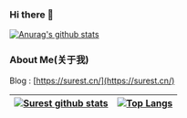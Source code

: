 ### Hi there 👋

[![Anurag's github stats](https://github-readme-stats.vercel.app/api?username=surest-sky)](https://github.com/anuraghazra/github-readme-stats)


### About Me(关于我)

Blog : [https://surest.cn/](https://surest.cn/)


| [![Surest github stats](https://github-readme-stats.vercel.app/api?username=surest-sky)](https://github.com/surest-sky/github-readme-stats) |[![Top Langs](https://github-readme-stats.vercel.app/api/top-langs/?username=surest-sky)](https://github.com/anuraghazra/github-readme-stats) |
| ------------------------------------------------------------ | ------------------------------------------------------------ |
